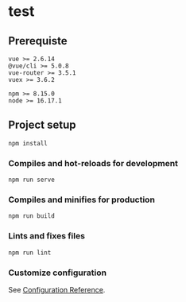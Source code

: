 # test

## Prerequiste
```
vue >= 2.6.14
@vue/cli >= 5.0.8
vue-router >= 3.5.1
vuex >= 3.6.2

npm >= 8.15.0
node >= 16.17.1
```
## Project setup
```
npm install
```

### Compiles and hot-reloads for development
```
npm run serve
```

### Compiles and minifies for production
```
npm run build
```

### Lints and fixes files
```
npm run lint
```

### Customize configuration
See [Configuration Reference](https://cli.vuejs.org/config/).
